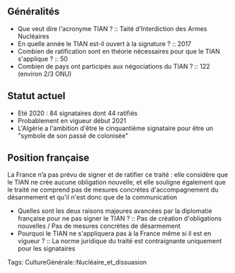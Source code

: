 ## Généralités

- Que veut dire l'acronyme TIAN ? :: Taité d’Interdiction des Armes Nucléaires
- En quelle année le TIAN est-il ouvert à la signature ? :: 2017
- Combien de ratification sont en théorie nécessaires pour que le TIAN s'applique ? :: 50
- Combien de pays ont participés aux négociations du TIAN ? :: 122 (environ 2/3 ONU)

## Statut actuel

- Eté 2020 : 84 signataires dont 44 ratifiés
- Probablement en vigueur début 2021
- L'Algérie a l'ambition d'être le cinquantième signataire pour être un "symbole de son passé de colonisée"

## Position française

La France n’a pas prévu de signer et de ratifier ce traité : elle considère que le TIAN ne crée aucune obligation nouvelle, et elle souligne également que le traité ne comprend pas de mesures concrétes d'accompagnement du désarmement et qu'il n'est donc que de la communication

- Quelles sont les deux raisons majeures avancées par la diplomatie française pour ne pas signer le TIAN ? :: Pas de création d'obligations nouvelles / Pas de mesures concrètes de désarmement
- Pourquoi le TIAN ne s'appliquera pas à la France même si il est en vigueur ? :: La norme juridique du traité est contraignante uniquement pour les signataires

Tags: CultureGénérale::Nucléaire_et_dissuasion